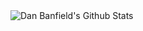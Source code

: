 

















<img align="center" src="https://github-readme-stats.vercel.app/api?username=SanGamer01&include_all_commits=true&count_private=true&show_icons=true&line_height=20&title_color=7A7ADB&icon_color=2234AE&text_color=D3D3D3&bg_color=0,000000,130F40" alt="Dan Banfield's Github Stats">

